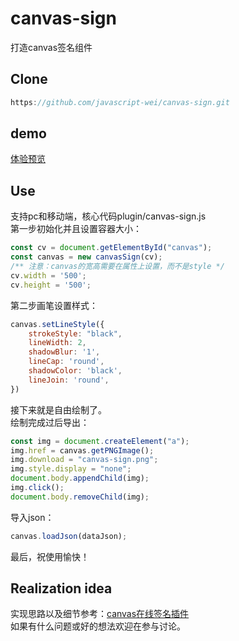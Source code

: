 # canvas-sign
打造canvas签名组件
## Clone

```js
https://github.com/javascript-wei/canvas-sign.git
```
## demo
[体验预览](https://javascript-wei.github.io/canvas-sign/)
## Use

支持pc和移动端，核心代码plugin/canvas-sign.js  
第一步初始化并且设置容器大小：
```js
const cv = document.getElementById("canvas");
const canvas = new canvasSign(cv);
/** 注意：canvas的宽高需要在属性上设置，而不是style */
cv.width = '500';
cv.height = '500';
```
第二步画笔设置样式：
```js
canvas.setLineStyle({
    strokeStyle: "black",
    lineWidth: 2,
    shadowBlur: '1',
    lineCap: 'round',
    shadowColor: 'black',
    lineJoin: 'round',
})
```
接下来就是自由绘制了。  
绘制完成过后导出：
```js
const img = document.createElement("a");
img.href = canvas.getPNGImage();
img.download = "canvas-sign.png";
img.style.display = "none";
document.body.appendChild(img);
img.click();
document.body.removeChild(img);
```
导入json：
```js
canvas.loadJson(dataJson);
```
最后，祝使用愉快！
## Realization idea
实现思路以及细节参考：[canvas在线签名插件](https://juejin.cn/post/6989985162599596063/)  
如果有什么问题或好的想法欢迎在参与讨论。